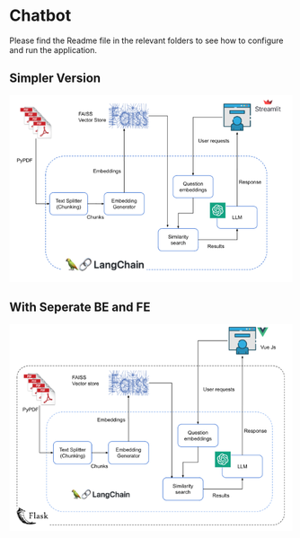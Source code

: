 # Chatbot

Please find the Readme file in the relevant folders to see how to configure and run the application.

## Simpler Version
![Alt text](image1.png)

## With Seperate BE and FE
![Alt text](image2.png)